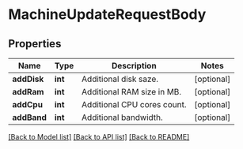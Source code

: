 # MachineUpdateRequestBody

## Properties
Name | Type | Description | Notes
------------ | ------------- | ------------- | -------------
**addDisk** | **int** | Additional disk saze. | [optional] 
**addRam** | **int** | Additional RAM size in MB. | [optional] 
**addCpu** | **int** | Additional CPU cores count. | [optional] 
**addBand** | **int** | Additional bandwidth. | [optional] 

[[Back to Model list]](../../README.md#documentation-for-models) [[Back to API list]](../../README.md#documentation-for-api-endpoints) [[Back to README]](../../README.md)

